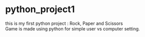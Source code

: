 # python_project1
this is my first python project : Rock, Paper and Scissors<br>
Game is made using python for simple user vs computer setting. 
